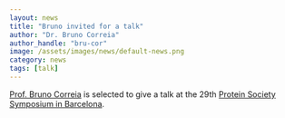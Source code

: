 ```yaml
---
layout: news
title: "Bruno invited for a talk"
author: "Dr. Bruno Correia"
author_handle: "bru-cor"
image: /assets/images/news/default-news.png
category: news
tags: [talk]
---
```

[Prof. Bruno Correia][1] is selected to give a talk at the 29th [Protein Society Symposium in Barcelona][2].

[1]: /team/bruno-correia
[2]: http://www.barcelocongresos.com.es/protein2015/welcome.html

